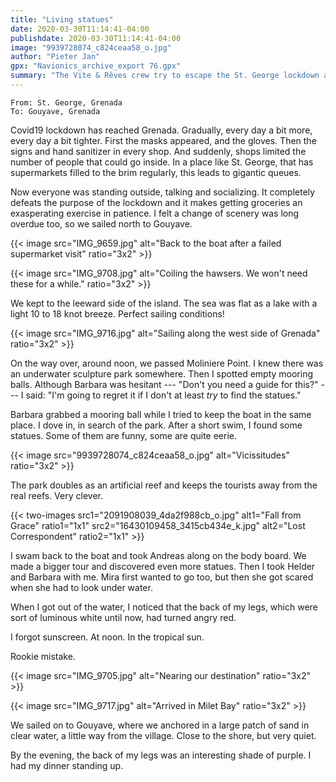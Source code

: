 ```yaml
---
title: "Living statues"
date: 2020-03-30T11:14:41-04:00
publishdate: 2020-03-30T11:14:41-04:00
image: "9939728074_c824ceaa58_o.jpg"
author: "Pieter Jan"
gpx: "Navionics_archive_export 76.gpx"
summary: "The Vite & Rêves crew try to escape the St. George lockdown and sail to Gouyave."
---
```


`From: St. George, Grenada`<br/>
`To: Gouyave, Grenada`

Covid19 lockdown has reached Grenada. Gradually, every day a bit more, every day a bit tighter. First the masks appeared, and the gloves. Then the signs and hand sanitizer in every shop. And suddenly, shops limited the number of people that could go inside. In a place like St. George, that has supermarkets filled to the brim regularly, this leads to gigantic queues.

Now everyone was standing outside, talking and socializing. It completely defeats the purpose of the lockdown and it makes getting groceries an exasperating exercise in patience. I felt a change of scenery was long overdue too, so we sailed north to Gouyave.

{{< image src="IMG_9659.jpg" alt="Back to the boat after a failed supermarket visit" ratio="3x2" >}}

{{< image src="IMG_9708.jpg" alt="Coiling the hawsers. We won't need these for a while." ratio="3x2" >}}

We kept to the leeward side of the island. The sea was flat as a lake with a light 10 to 18 knot breeze. Perfect sailing conditions!

{{< image src="IMG_9716.jpg" alt="Sailing along the west side of Grenada" ratio="3x2" >}}

On the way over, around noon, we passed Moliniere Point. I knew there was an underwater sculpture park somewhere. Then I spotted empty mooring balls. Although Barbara was hesitant --- "Don't you need a guide for this?" --- I said: "I'm going to regret it if I don't at least _try_ to find the statues."

Barbara grabbed a mooring ball while I tried to keep the boat in the same place. I dove in, in search of the park. After a short swim, I found some statues. Some of them are funny, some are quite eerie.

{{< image src="9939728074_c824ceaa58_o.jpg" alt="Vicissitudes" ratio="3x2" >}}

The park doubles as an artificial reef and keeps the tourists away from the real reefs. Very clever.

{{< two-images src1="2091908039_4da2f988cb_o.jpg" alt1="Fall from Grace" ratio1="1x1" src2="16430109458_3415cb434e_k.jpg" alt2="Lost Correspondent" ratio2="1x1" >}}

I swam back to the boat and took Andreas along on the body board. We made a bigger tour and discovered even more statues. Then I took Helder and Barbara with me. Mira first wanted to go too, but then she got scared when she had to look under water.

When I got out of the water, I noticed that the back of my legs, which were sort of luminous white until now, had turned angry red.

I forgot sunscreen. At noon. In the tropical sun.

Rookie mistake.

{{< image src="IMG_9705.jpg" alt="Nearing our destination" ratio="3x2" >}}

{{< image src="IMG_9717.jpg" alt="Arrived in Milet Bay" ratio="3x2" >}}

We sailed on to Gouyave, where we anchored in a large patch of sand in clear water, a little way from the village. Close to the shore, but very quiet.

By the evening, the back of my legs was an interesting shade of purple. I had my dinner standing up.
